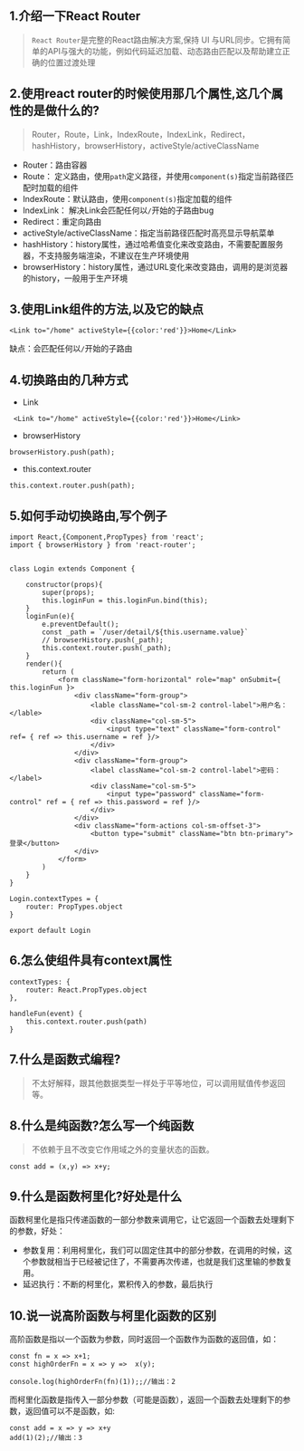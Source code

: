 ## 1.介绍一下React Router
>  `React Router`是完整的React路由解决方案,保持 UI 与URL同步。它拥有简单的API与强大的功能，例如代码延迟加载、动态路由匹配以及帮助建立正确的位置过渡处理

## 2.使用react router的时候使用那几个属性,这几个属性的是做什么的?
> Router，Route，Link，IndexRoute，IndexLink，Redirect，hashHistory，browserHistory，activeStyle/activeClassName
- Router：路由容器
- Route： 定义路由，使用`path`定义路径，并使用`component(s)`指定当前路径匹配时加载的组件
- IndexRoute：默认路由，使用`component(s)`指定加载的组件
- IndexLink： 解决Link会匹配任何以`/`开始的子路由bug
- Redirect：重定向路由
- activeStyle/activeClassName：指定当前路径匹配时高亮显示导航菜单
- hashHistory：history属性，通过哈希值变化来改变路由，不需要配置服务器，不支持服务端渲染，不建议在生产环境使用
- browserHistory：history属性，通过URL变化来改变路由，调用的是浏览器的history，一般用于生产环境

## 3.使用Link组件的方法,以及它的缺点
```
<Link to="/home" activeStyle={{color:'red'}}>Home</Link>
```
缺点：会匹配任何以`/`开始的子路由

## 4.切换路由的几种方式
-	Link
```
 <Link to="/home" activeStyle={{color:'red'}}>Home</Link>
```

-	browserHistory
```
browserHistory.push(path);
```

-	this.context.router
```
this.context.router.push(path);
```

## 5.如何手动切换路由,写个例子
```
import React,{Component,PropTypes} from 'react';
import { browserHistory } from 'react-router';


class Login extends Component {

    constructor(props){
        super(props);
        this.loginFun = this.loginFun.bind(this);
    }
    loginFun(e){
        e.preventDefault();
        const _path = `/user/detail/${this.username.value}`
        // browserHistory.push(_path);
        this.context.router.push(_path);
    }
    render(){
        return (
            <form className="form-horizontal" role="map" onSubmit={ this.loginFun }>
                <div className="form-group">
                    <lable className="col-sm-2 control-label">用户名：</lable>
                    <div className="col-sm-5">
                        <input type="text" className="form-control" ref= { ref => this.username = ref }/>
                    </div>
                </div>
                <div className="form-group">
                    <label className="col-sm-2 control-label">密码：</label>
                    <div className="col-sm-5">
                        <input type="password" className="form-control" ref = { ref => this.password = ref }/>
                    </div>
                </div>
                <div className="form-actions col-sm-offset-3">
                    <button type="submit" className="btn btn-primary">登录</button>
                </div>
            </form>
        )
    }
}

Login.contextTypes = {
    router: PropTypes.object
}

export default Login
```

## 6.怎么使组件具有context属性
```
contextTypes: {
    router: React.PropTypes.object
},

handleFun(event) {
    this.context.router.push(path)
}
```


## 7.什么是函数式编程?
> 不太好解释，跟其他数据类型一样处于平等地位，可以调用赋值传参返回等。

## 8.什么是纯函数?怎么写一个纯函数
> 不依赖于且不改变它作用域之外的变量状态的函数。
```
const add = (x,y) => x+y;
```

## 9.什么是函数柯里化?好处是什么
函数柯里化是指只传递函数的一部分参数来调用它，让它返回一个函数去处理剩下的参数，好处：
- 参数复用：利用柯里化，我们可以固定住其中的部分参数，在调用的时候，这个参数就相当于已经被记住了，不需要再次传递，也就是我们这里输的参数复用。
- 延迟执行：不断的柯里化，累积传入的参数，最后执行

## 10.说一说高阶函数与柯里化函数的区别

 高阶函数是指以一个函数为参数，同时返回一个函数作为函数的返回值，如：
```
const fn = x => x+1;
const highOrderFn = x => y =>  x(y);

console.log(highOrderFn(fn)(1));;//输出：2
```

 而柯里化函数是指传入一部分参数（可能是函数），返回一个函数去处理剩下的参数，返回值可以不是函数，如:
```
const add = x => y => x+y
add(1)(2);//输出：3
```
